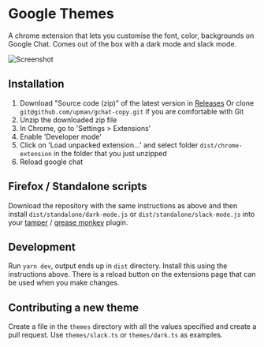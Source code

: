 # Google Themes
A chrome extension that lets you customise the font, color, backgrounds on Google Chat.
Comes out of the box with a dark mode and slack mode.

![Screenshot](https://media.giphy.com/media/QyztI0D81FHvcfTPuc/giphy.gif)

## Installation
1. Download "Source code (zip)" of the latest version in [Releases](https://github.com/upman/gchat-copy/releases)
Or clone `git@github.com/upman/gchat-copy.git` if you are comfortable with Git
2. Unzip the downloaded zip file
3. In Chrome, go to 'Settings > Extensions'
4. Enable 'Developer mode'
5. Click on 'Load unpacked extension...' and select folder `dist/chrome-extension` in the folder that you just unzipped
6. Reload google chat

## Firefox / Standalone scripts
Download the repository with the same instructions as above and then install `dist/standalone/dark-mode.js` or `dist/standalone/slack-mode.js` into your [tamper](https://addons.mozilla.org/en-US/firefox/addon/tampermonkey/) / [grease monkey](https://addons.mozilla.org/en-US/firefox/addon/greasemonkey/) plugin.

## Development
Run `yarn dev`, output ends up in `dist` directory. Install this using the instructions above.
There is a reload button on the extensions page that can be used when you make changes.

## Contributing a new theme
Create a file in the `themes` directory with all the values specified and create a pull request.
Use `themes/slack.ts` or `themes/dark.ts` as examples.
